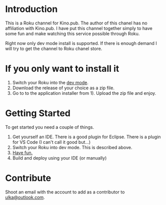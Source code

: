 # Introduction 
This is a Roku channel for Kino.pub. The author of this chanel has no affiliation with Kino.pub. I have put this channel together simply to have some fun and make watching this service possible through Roku.

Right now only dev mode install is supported. If there is enough demand I will try to get the channel to Roku chanel store.

# If you only want to install it
1) Switch your Roku into the [dev mode](https://developer.roku.com/develop/getting-started/setup-guide).
2) Download the release of your choice as a zip file.
3) Go to to the application installer from 1). Upload the zip file and enjoy.

# Getting Started
To get started you need a couple of things.
1) Get yourself an IDE. There is a good plugin for Eclipse. There is a plugin for VS Code (I can't call it good but...)
2) Switch your Roku into dev mode. This is described above.
3) [Have fun.](https://sdkdocs.roku.com/display/sdkdoc/Roku+SDK+Documentation)
4) Build and deploy using your IDE (or manually)

# Contribute
Shoot an email with the account to add as a contributor to ulka@outlook.com.
